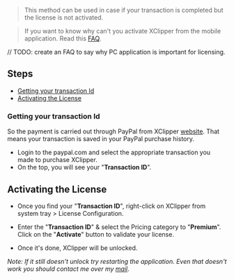 > This method can be used in case if your transaction is completed but the license is not activated.

> If you want to know why can't you activate XClipper from the mobile application. Read this [FAQ]().

// TODO: create an FAQ to say why PC application is important for licensing.

## Steps

- [Getting your transaction Id](#getting-your-transaction-id)
- [Activating the License](#activating-the-license)

### Getting your transaction Id

So the payment is carried out through PayPal from XClipper [website](https://kaustubhpatange.github.io/XClipper/). That means your transaction is saved in your PayPal purchase history.

- Login to the paypal.com and select the appropriate transaction you made to purchase XClipper.
- On the top, you will see your "**Transaction ID**".

## Activating the License

- Once you find your "**Transaction ID**", right-click on XClipper from system tray > License Configuration.

- Enter the "**Transaction ID**" & select the Pricing category to "**Premium**". Click on the "**Activate**" button to validate your license.

- Once it's done, XClipper will be unlocked.

_Note: If it still doesn't unlock try restarting the application. Even that doesn't work you should contact me over my [mail](mailto:developerkp16@gmail.com)_.
